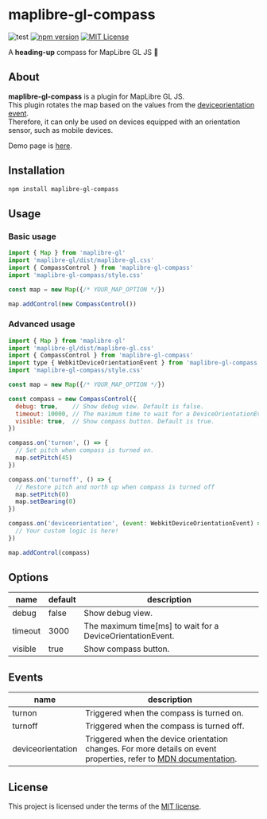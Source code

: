 # maplibre-gl-compass

![test](https://github.com/qazsato/maplibre-gl-compass/actions/workflows/test.yml/badge.svg)
[![npm version](https://badge.fury.io/js/maplibre-gl-compass.svg)](https://badge.fury.io/js/maplibre-gl-compass)
[![MIT License](https://img.shields.io/badge/License-MIT-blue.svg)](LICENSE)

A **heading-up** compass for MapLibre GL JS 🧭

## About

**maplibre-gl-compass** is a plugin for MapLibre GL JS.  
This plugin rotates the map based on the values from the [deviceorientation event](https://developer.mozilla.org/en-US/docs/Web/API/Window/deviceorientation_event).  
Therefore, it can only be used on devices equipped with an orientation sensor, such as mobile devices.

Demo page is [here](https://qazsato.github.io/maplibre-gl-compass).

## Installation

```sh
npm install maplibre-gl-compass
```

## Usage

### Basic usage

```js
import { Map } from 'maplibre-gl'
import 'maplibre-gl/dist/maplibre-gl.css'
import { CompassControl } from 'maplibre-gl-compass'
import 'maplibre-gl-compass/style.css'

const map = new Map({/* YOUR_MAP_OPTION */})

map.addControl(new CompassControl())
```

### Advanced usage

```js
import { Map } from 'maplibre-gl'
import 'maplibre-gl/dist/maplibre-gl.css'
import { CompassControl } from 'maplibre-gl-compass'
import type { WebkitDeviceOrientationEvent } from 'maplibre-gl-compass'
import 'maplibre-gl-compass/style.css'

const map = new Map({/* YOUR_MAP_OPTION */})

const compass = new CompassControl({
  debug: true,    // Show debug view. Default is false.
  timeout: 10000, // The maximum time to wait for a DeviceOrientationEvent. Default is 3000 [ms].
  visible: true,  // Show compass button. Default is true.
})

compass.on('turnon', () => {
  // Set pitch when compass is turned on.
  map.setPitch(45)
})

compass.on('turnoff', () => {
  // Restore pitch and north up when compass is turned off
  map.setPitch(0)
  map.setBearing(0)
})

compass.on('deviceorientation', (event: WebkitDeviceOrientationEvent) => {
  // Your custom logic is here!
})

map.addControl(compass)
```

## Options

| name    | default | description                                                |
| ------- | ------- | ---------------------------------------------------------- |
| debug   | false   | Show debug view.                                           |
| timeout | 3000    | The maximum time[ms] to wait for a DeviceOrientationEvent. |
| visible | true    | Show compass button.                                       |

## Events

| name              | description                                                                                                                                                                                                          |
| ----------------- | -------------------------------------------------------------------------------------------------------------------------------------------------------------------------------------------------------------------- |
| turnon            | Triggered when the compass is turned on.                                                                                                                                                                             |
| turnoff           | Triggered when the compass is turned off.                                                                                                                                                                            |
| deviceorientation | Triggered when the device orientation changes. For more details on event properties, refer to [MDN documentation](https://developer.mozilla.org/en-US/docs/Web/API/Window/deviceorientation_event#event_properties). |

## License

This project is licensed under the terms of the [MIT license](https://github.com/qazsato/maplibre-gl-compass/blob/main/LICENSE).

